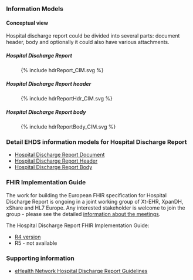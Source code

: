 ### Information Models
#### Conceptual view

Hospital discharge report could be divided into several parts: document header, body and optionally it could also have various attachments.

##### Hospital Discharge Report
<figure>
  {% include hdrReport_CIM.svg %}
</figure>

##### Hospital Discharge Report header
<figure>
  {% include hdrReportHdr_CIM.svg %}
</figure>

##### Hospital Discharge Report body
<figure>
  {% include hdrReportBody_CIM.svg %}
</figure>

### Detail EHDS information models for Hospital Discharge Report
- [Hospital Discharge Report Document](StructureDefinition-EHDSHospitalDischargeReport.html)
- [Hospital Discharge Report Header](StructureDefinition-EHDSHospitalDischargeReportHeader.html)
- [Hospital Discharge Report Body](StructureDefinition-EHDSHospitalDischargeReportBody.html)

### FHIR Implementation Guide

The work for building the European FHIR specification for Hospital Discharge Report is ongoing in a joint working group of Xt-EHR, XpanDH, xShare and HL7 Europe. Any interested stakeholder is welcome to join the group - please see the detailed [information about the meetings](https://confluence.hl7.org/display/HEU/Meetings+PS-HDR-Base).

The Hospital Discharge Report FHIR Implementation Guide:
- [R4 version](https://build.fhir.org/ig/hl7-eu/hdr/)
- R5 - not available


### Supporting information
-  [eHealth Network Hospital Discharge Report Guidelines](https://health.ec.europa.eu/document/download/cbb2efd4-82b4-4127-ab58-0aaedf662df6_en?filename=ehn_hdr_guidelines_en.pdf)
